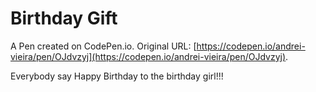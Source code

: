 # Birthday Gift

A Pen created on CodePen.io. Original URL: [https://codepen.io/andrei-vieira/pen/OJdvzyj](https://codepen.io/andrei-vieira/pen/OJdvzyj).

Everybody say Happy Birthday to the birthday girl!!!